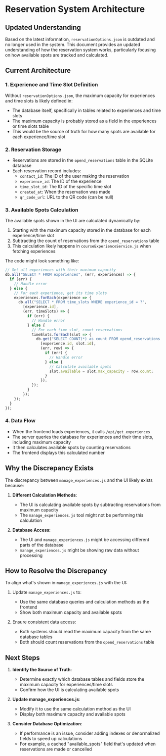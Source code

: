 # Reservation System Architecture

## Updated Understanding

Based on the latest information, `reservationOptions.json` is outdated and no longer used in the system. This document provides an updated understanding of how the reservation system works, particularly focusing on how available spots are tracked and calculated.

## Current Architecture

### 1. Experience and Time Slot Definition

Without `reservationOptions.json`, the maximum capacity for experiences and time slots is likely defined in:

- The database itself, specifically in tables related to experiences and time slots
- The maximum capacity is probably stored as a field in the experiences or time slots table
- This would be the source of truth for how many spots are available for each experience/time slot

### 2. Reservation Storage

- Reservations are stored in the `opend_reservations` table in the SQLite database
- Each reservation record includes:
  - `contact_id`: The ID of the user making the reservation
  - `experience_id`: The ID of the experience
  - `time_slot_id`: The ID of the specific time slot
  - `created_at`: When the reservation was made
  - `qr_code_url`: URL to the QR code (can be null)

### 3. Available Spots Calculation

The available spots shown in the UI are calculated dynamically by:

1. Starting with the maximum capacity stored in the database for each experience/time slot
2. Subtracting the count of reservations from the `opend_reservations` table
3. This calculation likely happens in `courseExperienceService.js` when fetching experiences

The code might look something like:

```javascript
// Get all experiences with their maximum capacity
db.all("SELECT * FROM experiences", (err, experiences) => {
  if (err) {
    // Handle error
  } else {
    // For each experience, get its time slots
    experiences.forEach(experience => {
      db.all("SELECT * FROM time_slots WHERE experience_id = ?", 
        [experience.id], 
        (err, timeSlots) => {
          if (err) {
            // Handle error
          } else {
            // For each time slot, count reservations
            timeSlots.forEach(slot => {
              db.get("SELECT COUNT(*) as count FROM opend_reservations WHERE experience_id = ? AND time_slot_id = ?",
                [experience.id, slot.id],
                (err, row) => {
                  if (err) {
                    // Handle error
                  } else {
                    // Calculate available spots
                    slot.available = slot.max_capacity - row.count;
                  }
                });
            });
          }
        });
    });
  }
});
```

### 4. Data Flow

- When the frontend loads experiences, it calls `/api/get_experiences`
- The server queries the database for experiences and their time slots, including maximum capacity
- It then calculates available spots by counting reservations
- The frontend displays this calculated number

## Why the Discrepancy Exists

The discrepancy between `manage_experiences.js` and the UI likely exists because:

1. **Different Calculation Methods**:
   - The UI is calculating available spots by subtracting reservations from maximum capacity
   - The `manage_experiences.js` tool might not be performing this calculation

2. **Database Access**:
   - The UI and `manage_experiences.js` might be accessing different parts of the database
   - `manage_experiences.js` might be showing raw data without processing

## How to Resolve the Discrepancy

To align what's shown in `manage_experiences.js` with the UI:

1. Update `manage_experiences.js` to:
   - Use the same database queries and calculation methods as the frontend
   - Show both maximum capacity and available spots

2. Ensure consistent data access:
   - Both systems should read the maximum capacity from the same database tables
   - Both should count reservations from the `opend_reservations` table

## Next Steps

1. **Identify the Source of Truth**:
   - Determine exactly which database tables and fields store the maximum capacity for experiences/time slots
   - Confirm how the UI is calculating available spots

2. **Update manage_experiences.js**:
   - Modify it to use the same calculation method as the UI
   - Display both maximum capacity and available spots

3. **Consider Database Optimization**:
   - If performance is an issue, consider adding indexes or denormalized fields to speed up calculations
   - For example, a cached "available_spots" field that's updated when reservations are made or cancelled